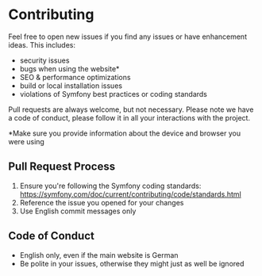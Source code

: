 # Contributing

Feel free to open new issues if you find any issues or have enhancement ideas.
This includes:
* security issues
* bugs when using the website*
* SEO & performance optimizations
* build or local installation issues
* violations of Symfony best practices or coding standards

Pull requests are always welcome, but not necessary.
Please note we have a code of conduct, please follow it in all your interactions with the project.

*Make sure you provide information about the device and browser you were using

## Pull Request Process

1. Ensure you're following the Symfony coding standards: https://symfony.com/doc/current/contributing/code/standards.html
2. Reference the issue you opened for your changes
3. Use English commit messages only

## Code of Conduct

* English only, even if the main website is German
* Be polite in your issues, otherwise they might just as well be ignored